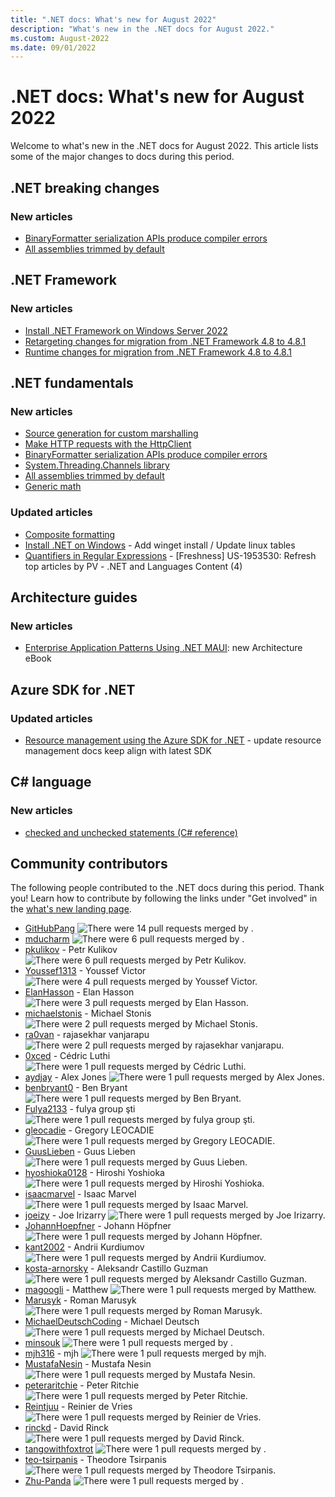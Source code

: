 ```yaml
---
title: ".NET docs: What's new for August 2022"
description: "What's new in the .NET docs for August 2022."
ms.custom: August-2022
ms.date: 09/01/2022
---
```


# .NET docs: What's new for August 2022

Welcome to what's new in the .NET docs for August 2022. This article lists some of the major changes to docs during this period.

## .NET breaking changes

### New articles

- [BinaryFormatter serialization APIs produce compiler errors](../core/compatibility/core-libraries/7.0/binaryformatter-apis-produce-errors.md)
- [All assemblies trimmed by default](../core/compatibility/deployment/7.0/trim-all-assemblies.md)

## .NET Framework

### New articles

- [Install .NET Framework on Windows Server 2022](../framework/install/on-server-2022.md)
- [Retargeting changes for migration from .NET Framework 4.8 to 4.8.1](../framework/migration-guide/retargeting/4.8-4.8.1.md)
- [Runtime changes for migration from .NET Framework 4.8 to 4.8.1](../framework/migration-guide/runtime/4.8-4.8.1.md)

## .NET fundamentals

### New articles

- [Source generation for custom marshalling](../standard/native-interop/custom-marshalling-source-generation.md)
- [Make HTTP requests with the HttpClient](../fundamentals/networking/http/httpclient.md)
- [BinaryFormatter serialization APIs produce compiler errors](../core/compatibility/core-libraries/7.0/binaryformatter-apis-produce-errors.md)
- [System.Threading.Channels library](../core/extensions/channels.md)
- [All assemblies trimmed by default](../core/compatibility/deployment/7.0/trim-all-assemblies.md)
- [Generic math](../standard/generics/math.md)

### Updated articles

- [Composite formatting](../standard/base-types/composite-formatting.md)
- [Install .NET on Windows](../core/install/windows.md) - Add winget install / Update linux tables
- [Quantifiers in Regular Expressions](../standard/base-types/quantifiers-in-regular-expressions.md) - [Freshness] US-1953530: Refresh top articles by PV - .NET and Languages Content (4)

## Architecture guides

### New articles

- [Enterprise Application Patterns Using .NET MAUI](../architecture/maui/index.md): new Architecture eBook

## Azure SDK for .NET

### Updated articles

- [Resource management using the Azure SDK for .NET](../azure/sdk/resource-management.md) - update resource management docs keep align with latest SDK

## C# language

### New articles

- [checked and unchecked statements (C# reference)](../csharp/language-reference/statements/checked-and-unchecked.md)

## Community contributors

The following people contributed to the .NET docs during this period. Thank you! Learn how to contribute by following the links under "Get involved" in the [what's new landing page](index.yml).

- [GitHubPang](https://github.com/GitHubPang) ![There were 14 pull requests merged by .](https://img.shields.io/badge/Merged%20Pull%20Requests-14-green)
- [mducharm](https://github.com/mducharm) ![There were 6 pull requests merged by .](https://img.shields.io/badge/Merged%20Pull%20Requests-6-green)
- [pkulikov](https://github.com/pkulikov) - Petr Kulikov ![There were 6 pull requests merged by Petr Kulikov.](https://img.shields.io/badge/Merged%20Pull%20Requests-6-green)
- [Youssef1313](https://github.com/Youssef1313) - Youssef Victor ![There were 4 pull requests merged by Youssef Victor.](https://img.shields.io/badge/Merged%20Pull%20Requests-4-green)
- [ElanHasson](https://github.com/ElanHasson) - Elan Hasson ![There were 3 pull requests merged by Elan Hasson.](https://img.shields.io/badge/Merged%20Pull%20Requests-3-green)
- [michaelstonis](https://github.com/michaelstonis) - Michael Stonis ![There were 2 pull requests merged by Michael Stonis.](https://img.shields.io/badge/Merged%20Pull%20Requests-2-green)
- [ra0van](https://github.com/ra0van) - rajasekhar vanjarapu ![There were 2 pull requests merged by rajasekhar vanjarapu.](https://img.shields.io/badge/Merged%20Pull%20Requests-2-green)
- [0xced](https://github.com/0xced) - Cédric Luthi ![There were 1 pull requests merged by Cédric Luthi.](https://img.shields.io/badge/Merged%20Pull%20Requests-1-green)
- [aydjay](https://github.com/aydjay) - Alex Jones ![There were 1 pull requests merged by Alex Jones.](https://img.shields.io/badge/Merged%20Pull%20Requests-1-green)
- [benbryant0](https://github.com/benbryant0) - Ben Bryant ![There were 1 pull requests merged by Ben Bryant.](https://img.shields.io/badge/Merged%20Pull%20Requests-1-green)
- [Fulya2133](https://github.com/Fulya2133) - fulya group şti ![There were 1 pull requests merged by fulya group şti.](https://img.shields.io/badge/Merged%20Pull%20Requests-1-green)
- [gleocadie](https://github.com/gleocadie) - Gregory LEOCADIE ![There were 1 pull requests merged by Gregory LEOCADIE.](https://img.shields.io/badge/Merged%20Pull%20Requests-1-green)
- [GuusLieben](https://github.com/GuusLieben) - Guus Lieben ![There were 1 pull requests merged by Guus Lieben.](https://img.shields.io/badge/Merged%20Pull%20Requests-1-green)
- [hyoshioka0128](https://github.com/hyoshioka0128) - Hiroshi Yoshioka ![There were 1 pull requests merged by Hiroshi Yoshioka.](https://img.shields.io/badge/Merged%20Pull%20Requests-1-green)
- [isaacmarvel](https://github.com/isaacmarvel) - Isaac Marvel ![There were 1 pull requests merged by Isaac Marvel.](https://img.shields.io/badge/Merged%20Pull%20Requests-1-green)
- [joeizy](https://github.com/joeizy) - Joe Irizarry ![There were 1 pull requests merged by Joe Irizarry.](https://img.shields.io/badge/Merged%20Pull%20Requests-1-green)
- [JohannHoepfner](https://github.com/JohannHoepfner) - Johann Höpfner ![There were 1 pull requests merged by Johann Höpfner.](https://img.shields.io/badge/Merged%20Pull%20Requests-1-green)
- [kant2002](https://github.com/kant2002) - Andrii Kurdiumov ![There were 1 pull requests merged by Andrii Kurdiumov.](https://img.shields.io/badge/Merged%20Pull%20Requests-1-green)
- [kosta-arnorsky](https://github.com/kosta-arnorsky) - Aleksandr Castillo Guzman ![There were 1 pull requests merged by Aleksandr Castillo Guzman.](https://img.shields.io/badge/Merged%20Pull%20Requests-1-green)
- [magoogli](https://github.com/magoogli) - Matthew ![There were 1 pull requests merged by Matthew.](https://img.shields.io/badge/Merged%20Pull%20Requests-1-green)
- [Marusyk](https://github.com/Marusyk) - Roman Marusyk ![There were 1 pull requests merged by Roman Marusyk.](https://img.shields.io/badge/Merged%20Pull%20Requests-1-green)
- [MichaelDeutschCoding](https://github.com/MichaelDeutschCoding) - Michael Deutsch ![There were 1 pull requests merged by Michael Deutsch.](https://img.shields.io/badge/Merged%20Pull%20Requests-1-green)
- [minsouk](https://github.com/minsouk) ![There were 1 pull requests merged by .](https://img.shields.io/badge/Merged%20Pull%20Requests-1-green)
- [mjh316](https://github.com/mjh316) - mjh ![There were 1 pull requests merged by mjh.](https://img.shields.io/badge/Merged%20Pull%20Requests-1-green)
- [MustafaNesin](https://github.com/MustafaNesin) - Mustafa Nesin ![There were 1 pull requests merged by Mustafa Nesin.](https://img.shields.io/badge/Merged%20Pull%20Requests-1-green)
- [peteraritchie](https://github.com/peteraritchie) - Peter Ritchie ![There were 1 pull requests merged by Peter Ritchie.](https://img.shields.io/badge/Merged%20Pull%20Requests-1-green)
- [Reintjuu](https://github.com/Reintjuu) - Reinier de Vries ![There were 1 pull requests merged by Reinier de Vries.](https://img.shields.io/badge/Merged%20Pull%20Requests-1-green)
- [rinckd](https://github.com/rinckd) - David Rinck ![There were 1 pull requests merged by David Rinck.](https://img.shields.io/badge/Merged%20Pull%20Requests-1-green)
- [tangowithfoxtrot](https://github.com/tangowithfoxtrot) ![There were 1 pull requests merged by .](https://img.shields.io/badge/Merged%20Pull%20Requests-1-green)
- [teo-tsirpanis](https://github.com/teo-tsirpanis) - Theodore Tsirpanis ![There were 1 pull requests merged by Theodore Tsirpanis.](https://img.shields.io/badge/Merged%20Pull%20Requests-1-green)
- [Zhu-Panda](https://github.com/Zhu-Panda) ![There were 1 pull requests merged by .](https://img.shields.io/badge/Merged%20Pull%20Requests-1-green)
